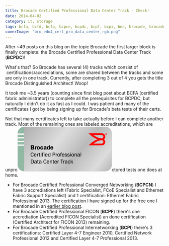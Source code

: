 ```yaml
---
title: Brocade Certified Professional Data Center Track - Check!
date: 2014-04-02
category: it, storage
tags: bcfa, bcfd, bcfp, bcpcn, bcpdc, bcpf, bcpi, bna, brocade, brocade, certified, certification, network, advisor, studying
coverImage: "bro_edu4_cert_pro_data_center_rgb.png"
---
```


After ~49 posts on this blog on the topic Brocade the first larger block is finally complete: the Brocade Certified Professional Data Center Track (**BCPDC**)!

What's that? So Brocade has several (4) tracks which consist of  certifications/accrediations, some are shared between the tracks and some are only in one track. Currently, after completing 3 out of 4 you gets the title Brocade Distinguished Architect! Woop!

It took me ~3.5 years (counting since first blog post about BCFA (certified fabric administrator)) to complete all the prerequisites for BCPDC, but naturally I didn't do it as fast as I could. I was patient and many of the certificates I got by being signing up for Brocade's beta tests of their certs.

Not that many certificates left to take actually before I can complete another track. Most of the remaining ones are labeled accreditations, which are unpro[![bro_edu4_cert_pro_data_center_rgb](images/bro_edu4_cert_pro_data_center_rgb-300x142.png)](http://www.guldmyr.com/blog/wp-content/uploads/bro_edu4_cert_pro_data_center_rgb.png)ctored tests one does at home.

- For Brocade Certified Professional Converged Networking (**BCPCN**) I have 3 accrediations left (Fabric Specialist, FCoE Specialist and Ethernet Fabric Support Specialist) and 1 certification: Ethernet Fabric Professional 2013. The certification I have signed up for the free one I mentioned in an [earlier blog post](http://www.guldmyr.com/blog/brocade-certified-ethernet-fabric-professional/ "Brocade Certified Ethernet Fabric Professional").
- For Brocade Certified Professional FICON (**BCPF**) there's one accrediation (Accredited FICON Specialist) an done certification (Certified Architect for FICON 2013) remaining.
- For Brocade Certified Professional Internetworking (**BCPI**) there's 3 certifications: Certified Layer 4-7 Engineer 2010, Certified Network Professional 2012 and Certified Layer 4-7 Professional 2013.
